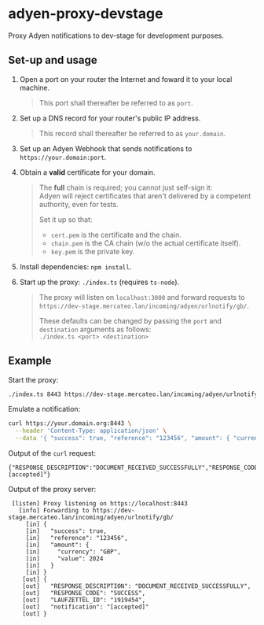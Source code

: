 # adyen-proxy-devstage

Proxy Adyen notifications to dev-stage for development purposes.

## Set-up and usage

1. Open a port on your router the Internet and foward it to your local machine.
   > This port shall thereafter be referred to as `port`.
2. Set up a DNS record for your router's public IP address.
   > This record shall thereafter be referred to as `your.domain`.
3. Set up an Adyen Webhook that sends notifications to `https://your.domain:port`.
4. Obtain a **valid** certificate for your domain.
   > The **full** chain is required; you cannot just self-sign it:  
   > Adyen will reject certificates that aren't delivered by a competent authority, even for tests.
   >
   > Set it up so that:
   >
   > - `cert.pem` is the certificate and the chain.
   > - `chain.pem` is the CA chain (w/o the actual certificate itself).
   > - `key.pem` is the private key.
5. Install dependencies: `npm install`.
6. Start up the proxy: `./index.ts` (requires `ts-node`).

   > The proxy will listen on `localhost:3000` and forward requests to `https://dev-stage.mercateo.lan/incoming/adyen/urlnotify/gb/`.
   >
   > These defaults can be changed by passing the `port` and `destination` arguments as follows:  
   >  `./index.ts <port> <destination>`

## Example

Start the proxy:

```bash
./index.ts 8443 https://dev-stage.mercateo.lan/incoming/adyen/urlnotify/gb/
```

Emulate a notification:

```bash
curl https://your.domain.org:8443 \
  --header 'Content-Type: application/json' \
  --data '{ "success": true, "reference": "123456", "amount": { "currency": "GBP", "value": 2024 } }'
```

Output of the `curl` request:

```text
{"RESPONSE_DESCRIPTION":"DOCUMENT_RECEIVED_SUCCESSFULLY","RESPONSE_CODE":"SUCCESS","LAUFZETTEL_ID":"1919454","notification":"[accepted]"}
```

Output of the proxy server:

```text
 [listen] Proxy listening on https://localhost:8443
   [info] Forwarding to https://dev-stage.mercateo.lan/incoming/adyen/urlnotify/gb/
     [in] {
     [in]   "success": true,
     [in]   "reference": "123456",
     [in]   "amount": {
     [in]     "currency": "GBP",
     [in]     "value": 2024
     [in]   }
     [in] }
    [out] {
    [out]   "RESPONSE_DESCRIPTION": "DOCUMENT_RECEIVED_SUCCESSFULLY",
    [out]   "RESPONSE_CODE": "SUCCESS",
    [out]   "LAUFZETTEL_ID": "1919454",
    [out]   "notification": "[accepted]"
    [out] }
```
